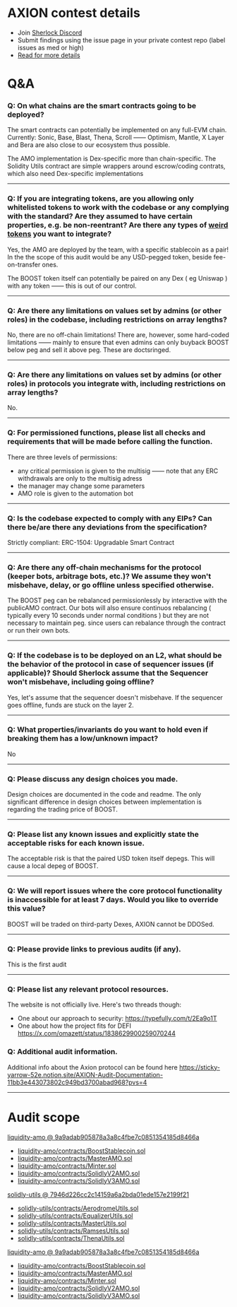 
# AXION contest details

- Join [Sherlock Discord](https://discord.gg/MABEWyASkp)
- Submit findings using the issue page in your private contest repo (label issues as med or high)
- [Read for more details](https://docs.sherlock.xyz/audits/watsons)

# Q&A

### Q: On what chains are the smart contracts going to be deployed?
The smart contracts can potentially be implemented on any full-EVM chain. 
Currently: Sonic, Base, Blast, Thena, Scroll —— Optimism, Mantle, X Layer and Bera are also close to our ecosystem thus possible.

The AMO implementation is Dex-specific more than chain-specific.
The Solidity Utils contract are simple wrappers around escrow/coding contrats, which also need Dex-specific implementations


___

### Q: If you are integrating tokens, are you allowing only whitelisted tokens to work with the codebase or any complying with the standard? Are they assumed to have certain properties, e.g. be non-reentrant? Are there any types of [weird tokens](https://github.com/d-xo/weird-erc20) you want to integrate?
Yes, the AMO are deployed by the team, with a specific stablecoin as a pair! 
In the the scope of this audit would be any USD-pegged token, beside fee-on-transfer ones.

The BOOST token itself can potentially be paired on any Dex ( eg Uniswap ) with any token —— this is out of our control.
___

### Q: Are there any limitations on values set by admins (or other roles) in the codebase, including restrictions on array lengths?
No, there are no off-chain limitations!
There are, however, some hard-coded limitations —— mainly to ensure that even admins can only buyback BOOST below peg and sell it above peg. These are doctsringed.

___

### Q: Are there any limitations on values set by admins (or other roles) in protocols you integrate with, including restrictions on array lengths?
No.
___

### Q: For permissioned functions, please list all checks and requirements that will be made before calling the function.
There are three levels of permissions:
- any critical permission is given to the multisig —— note that any ERC withdrawals are only to the multisig adress
- the manager may change some parameters
- AMO role is given to the automation bot
___

### Q: Is the codebase expected to comply with any EIPs? Can there be/are there any deviations from the specification?
Strictly compliant: ERC-1504: Upgradable Smart Contract
___

### Q: Are there any off-chain mechanisms for the protocol (keeper bots, arbitrage bots, etc.)? We assume they won't misbehave, delay, or go offline unless specified otherwise.
The BOOST peg can be rebalanced permissionlessly by interactive with the publicAMO contract.
Our bots will also ensure continuos rebalancing ( typically every 10 seconds under normal conditions ) but they are not necessary to maintain peg. since users can rebalance through the contract or run their own bots.
___

### Q: If the codebase is to be deployed on an L2, what should be the behavior of the protocol in case of sequencer issues (if applicable)? Should Sherlock assume that the Sequencer won't misbehave, including going offline?
Yes, let's assume that the sequencer doesn't misbehave. If the sequencer goes offline, funds are stuck on the layer 2.

___

### Q: What properties/invariants do you want to hold even if breaking them has a low/unknown impact?
No
___

### Q: Please discuss any design choices you made.
Design choices are documented in the code and readme.
The only significant difference in design choices between implementation is regarding the trading price of BOOST.
___

### Q: Please list any known issues and explicitly state the acceptable risks for each known issue.
The acceptable risk is that the paired USD token itself depegs. This will cause a local depeg of BOOST.
___

### Q: We will report issues where the core protocol functionality is inaccessible for at least 7 days. Would you like to override this value?
BOOST will be traded on third-party Dexes, AXION cannot be DDOSed.

___

### Q: Please provide links to previous audits (if any).
This is the first audit
___

### Q: Please list any relevant protocol resources.
The website is not officially live.
Here's two threads though:
* One about our approach to security:
https://typefully.com/t/2Ea9o1T
* One about how the project fits for DEFI
https://x.com/omazett/status/1838629900259070244


### Q: Additional audit information.

Additional info about the Axion protocol can be found here https://sticky-yarrow-52e.notion.site/AXION-Audit-Documentation-11bb3e443073802c949bd3700abad968?pvs=4



___



# Audit scope


[liquidity-amo @ 9a9adab905878a3a8c4fbe7c0851354185d8466a](https://github.com/AXION-MONEY/liquidity-amo/tree/9a9adab905878a3a8c4fbe7c0851354185d8466a)
- [liquidity-amo/contracts/BoostStablecoin.sol](liquidity-amo/contracts/BoostStablecoin.sol)
- [liquidity-amo/contracts/MasterAMO.sol](liquidity-amo/contracts/MasterAMO.sol)
- [liquidity-amo/contracts/Minter.sol](liquidity-amo/contracts/Minter.sol)
- [liquidity-amo/contracts/SolidlyV2AMO.sol](liquidity-amo/contracts/SolidlyV2AMO.sol)
- [liquidity-amo/contracts/SolidlyV3AMO.sol](liquidity-amo/contracts/SolidlyV3AMO.sol)

[solidly-utils @ 7946d226cc2c14159a6a2bda01ede157e2199f21](https://github.com/AXION-MONEY/solidly-utils/tree/7946d226cc2c14159a6a2bda01ede157e2199f21)
- [solidly-utils/contracts/AerodromeUtils.sol](solidly-utils/contracts/AerodromeUtils.sol)
- [solidly-utils/contracts/EqualizerUtils.sol](solidly-utils/contracts/EqualizerUtils.sol)
- [solidly-utils/contracts/MasterUtils.sol](solidly-utils/contracts/MasterUtils.sol)
- [solidly-utils/contracts/RamsesUtils.sol](solidly-utils/contracts/RamsesUtils.sol)
- [solidly-utils/contracts/ThenaUtils.sol](solidly-utils/contracts/ThenaUtils.sol)




[liquidity-amo @ 9a9adab905878a3a8c4fbe7c0851354185d8466a](https://github.com/AXION-MONEY/liquidity-amo/tree/9a9adab905878a3a8c4fbe7c0851354185d8466a)
- [liquidity-amo/contracts/BoostStablecoin.sol](liquidity-amo/contracts/BoostStablecoin.sol)
- [liquidity-amo/contracts/MasterAMO.sol](liquidity-amo/contracts/MasterAMO.sol)
- [liquidity-amo/contracts/Minter.sol](liquidity-amo/contracts/Minter.sol)
- [liquidity-amo/contracts/SolidlyV2AMO.sol](liquidity-amo/contracts/SolidlyV2AMO.sol)
- [liquidity-amo/contracts/SolidlyV3AMO.sol](liquidity-amo/contracts/SolidlyV3AMO.sol)


